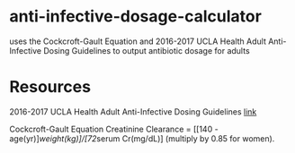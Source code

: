 # anti-infective-dosage-calculator
uses the Cockcroft-Gault Equation and 2016-2017 UCLA Health Adult Anti-Infective Dosing Guidelines to output antibiotic dosage for adults

# Resources
2016-2017 UCLA Health Adult Anti-Infective Dosing Guidelines [link](https://asp.mednet.ucla.edu/files/view/UCLAAdultDosingCard.pdf)

Cockcroft-Gault Equation
Creatinine Clearance = [[140 - age(yr)]*weight(kg)]/[72*serum Cr(mg/dL)] (multiply by 0.85 for women).
